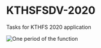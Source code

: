 # KTHSFSDV-2020
Tasks for KTHFS 2020 application

![One period of the function](https://media.giphy.com/media/uvUIXY8bcCFQ7aGrOl/giphy.gif)
